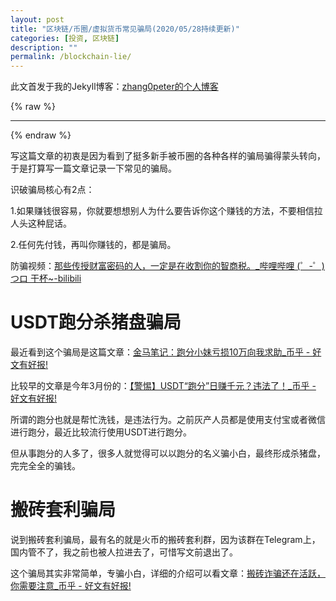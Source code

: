 ```yaml
---
layout: post
title: "区块链/币圈/虚拟货币常见骗局(2020/05/28持续更新)"
categories: [投资, 区块链]
description: ""
permalink: /blockchain-lie/
---
```


此文首发于我的Jekyll博客：[zhang0peter的个人博客](https://zhang0peter.com)         


{% raw %}
***          
{% endraw %}

写这篇文章的初衷是因为看到了挺多新手被币圈的各种各样的骗局骗得蒙头转向，于是打算写一篇文章记录一下常见的骗局。

识破骗局核心有2点：

1.如果赚钱很容易，你就要想想别人为什么要告诉你这个赚钱的方法，不要相信拉人头这种屁话。

2.任何先付钱，再叫你赚钱的，都是骗局。

防骗视频：[那些传授财富密码的人，一定是在收割你的智商税。_哔哩哔哩 (゜-゜)つロ 干杯~-bilibili](https://www.bilibili.com/video/av925803578)

# USDT跑分杀猪盘骗局

最近看到这个骗局是这篇文章：[金马笔记：跑分小妹亏损10万向我求助_币乎 - 好文有好报!](https://bihu.com/article/1446250555?i=198Ah4&c=1&s=1zSjPR)

比较早的文章是今年3月份的：[【警惕】USDT“跑分”日赚千元？违法了！_币乎 - 好文有好报!](https://bihu.com/article/1526874396)

所谓的跑分也就是帮忙洗钱，是违法行为。之前灰产人员都是使用支付宝或者微信进行跑分，最近比较流行使用USDT进行跑分。

但从事跑分的人多了，很多人就觉得可以以跑分的名义骗小白，最终形成杀猪盘，完完全全的骗钱。

# 搬砖套利骗局

说到搬砖套利骗局，最有名的就是火币的搬砖套利群，因为该群在Telegram上，国内管不了，我之前也被人拉进去了，可惜写文前退出了。

这个骗局其实非常简单，专骗小白，详细的介绍可以看文章：[搬砖诈骗还在活跃，你需要注意_币乎 - 好文有好报!](https://bihu.com/article/1829707372)



